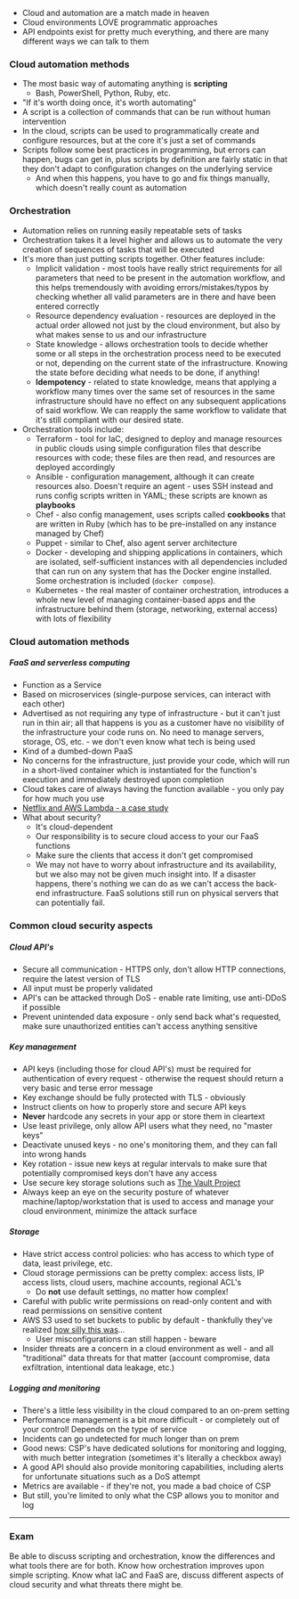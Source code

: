 - Cloud and automation are a match made in heaven
- Cloud environments LOVE programmatic approaches
- API endpoints exist for pretty much everything, and there are many different ways we can talk to them

### Cloud automation methods

- The most basic way of automating anything is **scripting**
	- Bash, PowerShell, Python, Ruby, etc.
- "If it's worth doing once, it's worth automating"
- A script is a collection of commands that can be run without human intervention
- In the cloud, scripts can be used to programmatically create and configure resources, but at the core it's just a set of commands
- Scripts follow some best practices in programming, but errors can happen, bugs can get in, plus scripts by definition are fairly static in that they don't adapt to configuration changes on the underlying service
	- And when this happens, you have to go and fix things manually, which doesn't really count as automation

### Orchestration

- Automation relies on running easily repeatable sets of tasks
- Orchestration takes it a level higher and allows us to automate the very creation of sequences of tasks that will be executed
- It's more than just putting scripts together. Other features include:
	- Implicit validation - most tools have really strict requirements for all parameters that need to be present in the automation workflow, and this helps tremendously with avoiding errors/mistakes/typos by checking whether all valid parameters are in there and have been entered correctly
	- Resource dependency evaluation - resources are deployed in the actual order allowed not just by the cloud environment, but also by what makes sense to us and our infrastructure
	- State knowledge - allows orchestration tools to decide whether some or all steps in the orchestration process need to be executed or not, depending on the current state of the infrastructure. Knowing the state before deciding what needs to be done, if anything!
	- **Idempotency** - related to state knowledge, means that applying a workflow many times over the same set of resources in the same infrastructure should have no effect on any subsequent applications of said workflow. We can reapply the same workflow to validate that it's still compliant with our desired state. 
- Orchestration tools include:
	- Terraform - tool for IaC, designed to deploy and manage resources in public clouds using simple configuration files that describe resources with code; these files are then read, and resources are deployed accordingly
	- Ansible - configuration management, although it can create resources also. Doesn't require an agent - uses SSH instead and runs config scripts written in YAML; these scripts are known as **playbooks**
	- Chef - also config management, uses scripts called **cookbooks** that are written in Ruby (which has to be pre-installed on any instance managed by Chef)
	- Puppet - similar to Chef, also agent server architecture 
	- Docker - developing and shipping applications in containers, which are isolated, self-sufficient instances with all dependencies included that can run on any system that has the Docker engine installed. Some orchestration is included (`docker compose`).
	- Kubernetes - the real master of container orchestration, introduces a whole new level of managing container-based apps and the infrastructure behind them (storage, networking, external access) with lots of flexibility

### Cloud automation methods

##### FaaS and serverless computing
- Function as a Service
- Based on microservices (single-purpose services, can interact with each other)
- Advertised as not requiring any type of infrastructure - but it can't just run in thin air; all that happens is you as a customer have no visibility of the infrastructure your code runs on. No need to manage servers, storage, OS, etc. - we don't even know what tech is being used
- Kind of a dumbed-down PaaS
- No concerns for the infrastructure, just provide your code, which will run in a short-lived container which is instantiated for the function's execution and immediately destroyed upon completion
- Cloud takes care of always having the function available - you only pay for how much you use
- [Netflix and AWS Lambda - a case study](https://aws.amazon.com/solutions/case-studies/netflix-and-aws-lambda/)
- What about security?
	- It's cloud-dependent 
	- Our responsibility is to secure cloud access to your our FaaS functions
	- Make sure the clients that access it don't get compromised
	- We may not have to worry about infrastructure and its availability, but we also may not be given much insight into. If a disaster happens, there's nothing we can do as we can't access the back-end infrastructure. FaaS solutions still run on physical servers that can potentially fail.

### Common cloud security aspects

##### Cloud API's
- Secure all communication - HTTPS only, don't allow HTTP connections, require the latest version of TLS
- All input must be properly validated
- API's can be attacked through DoS - enable rate limiting, use anti-DDoS if possible
- Prevent unintended data exposure - only send back what's requested, make sure unauthorized entities can't access anything sensitive

##### Key management
- API keys (including those for cloud API's) must be required for authentication of every request - otherwise the request should return a very basic and terse error message
- Key exchange should be fully protected with TLS - obviously
- Instruct clients on how to properly store and secure API keys
- **Never** hardcode any secrets in your app or store them in cleartext
- Use least privilege, only allow API users what they need, no "master keys"
- Deactivate unused keys - no one's monitoring them, and they can fall into wrong hands
- Key rotation - issue new keys at regular intervals to make sure that potentially compromised keys don't have any access
- Use secure key storage solutions such as [The Vault Project](https://www.vaultproject.io/)
- Always keep an eye on the security posture of whatever machine/laptop/workstation that is used to access and manage your cloud environment, minimize the attack surface

##### Storage
- Have strict access control policies: who has access to which type of data, least privilege, etc.
- Cloud storage permissions can be pretty complex: access lists, IP access lists, cloud users, machine accounts, regional ACL's
	- Do **not** use default settings, no matter how complex!
- Careful with public write permissions on read-only content and with read permissions on sensitive content
- AWS S3 used to set buckets to public by default - thankfully they've realized [how silly this was](https://www.bitdefender.com/blog/businessinsights/worst-amazon-breaches/)...
	- User misconfigurations can still happen - beware
- Insider threats are a concern in a cloud environment as well - and all "traditional" data threats for that matter (account compromise, data exfiltration, intentional data leakage, etc.)

##### Logging and monitoring
- There's a little less visibility in the cloud compared to an on-prem setting
- Performance management is a bit more difficult - or completely out of your control! Depends on the type of service
- Incidents can go undetected for much longer than on prem
- Good news: CSP's have dedicated solutions for monitoring and logging, with much better integration (sometimes it's literally a checkbox away)
- A good API should also provide monitoring capabilities, including alerts for unfortunate situations such as a DoS attempt
- Metrics are available - if they're not, you made a bad choice of CSP
- But still, you're limited to only what the CSP allows you to monitor and log

---

### Exam

Be able to discuss scripting and orchestration, know the differences and what tools there are for both. Know how orchestration improves upon simple scripting. Know what IaC and FaaS are, discuss different aspects of cloud security and what threats there might be.